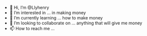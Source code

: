 - 👋 Hi, I’m @Llyhenry
- 👀 I’m interested in ... in making money
- 🌱 I’m currently learning ... how to make money
- 💞️ I’m looking to collaborate on ... anything that will give me money
- 📫 How to reach me ...

<!---
Llyhenry/Llyhenry is a ✨ special ✨ repository because its `README.md` (this file) appears on your GitHub profile.
You can click the Preview link to take a look at your changes.
--->
